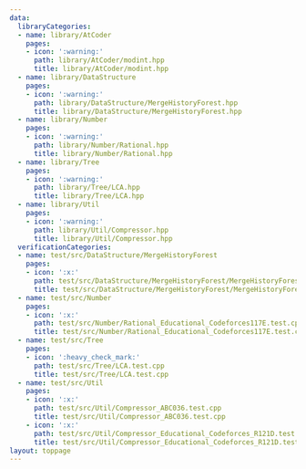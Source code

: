 ```yaml
---
data:
  libraryCategories:
  - name: library/AtCoder
    pages:
    - icon: ':warning:'
      path: library/AtCoder/modint.hpp
      title: library/AtCoder/modint.hpp
  - name: library/DataStructure
    pages:
    - icon: ':warning:'
      path: library/DataStructure/MergeHistoryForest.hpp
      title: library/DataStructure/MergeHistoryForest.hpp
  - name: library/Number
    pages:
    - icon: ':warning:'
      path: library/Number/Rational.hpp
      title: library/Number/Rational.hpp
  - name: library/Tree
    pages:
    - icon: ':warning:'
      path: library/Tree/LCA.hpp
      title: library/Tree/LCA.hpp
  - name: library/Util
    pages:
    - icon: ':warning:'
      path: library/Util/Compressor.hpp
      title: library/Util/Compressor.hpp
  verificationCategories:
  - name: test/src/DataStructure/MergeHistoryForest
    pages:
    - icon: ':x:'
      path: test/src/DataStructure/MergeHistoryForest/MergeHistoryForest.test.cpp
      title: test/src/DataStructure/MergeHistoryForest/MergeHistoryForest.test.cpp
  - name: test/src/Number
    pages:
    - icon: ':x:'
      path: test/src/Number/Rational_Educational_Codeforces117E.test.cpp
      title: test/src/Number/Rational_Educational_Codeforces117E.test.cpp
  - name: test/src/Tree
    pages:
    - icon: ':heavy_check_mark:'
      path: test/src/Tree/LCA.test.cpp
      title: test/src/Tree/LCA.test.cpp
  - name: test/src/Util
    pages:
    - icon: ':x:'
      path: test/src/Util/Compressor_ABC036.test.cpp
      title: test/src/Util/Compressor_ABC036.test.cpp
    - icon: ':x:'
      path: test/src/Util/Compressor_Educational_Codeforces_R121D.test.cpp
      title: test/src/Util/Compressor_Educational_Codeforces_R121D.test.cpp
layout: toppage
---
```

